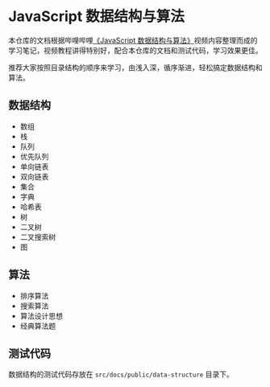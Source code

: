 # JavaScript 数据结构与算法

本仓库的文档根据哔哩哔哩[《JavaScript 数据结构与算法》](https://www.bilibili.com/video/BV1x7411L7Q7)视频内容整理而成的学习笔记，视频教程讲得特别好，配合本仓库的文档和测试代码，学习效果更佳。

推荐大家按照目录结构的顺序来学习，由浅入深，循序渐进，轻松搞定数据结构和算法。

## 数据结构

- 数组
- 栈
- 队列
- 优先队列
- 单向链表
- 双向链表
- 集合
- 字典
- 哈希表
- 树
- 二叉树
- 二叉搜索树
- 图

## 算法

- 排序算法
- 搜索算法
- 算法设计思想
- 经典算法题

## 测试代码

数据结构的测试代码存放在 `src/docs/public/data-structure` 目录下。


